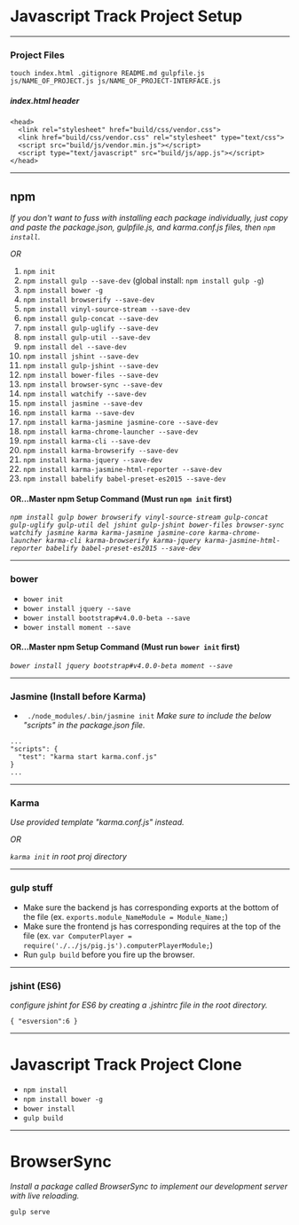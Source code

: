 # Javascript Track Project Setup
___
### Project Files
`touch index.html .gitignore README.md gulpfile.js js/NAME_OF_PROJECT.js js/NAME_OF_PROJECT-INTERFACE.js`

##### index.html header
```
<head>
  <link rel="stylesheet" href="build/css/vendor.css">
  <link href="build/css/vendor.css" rel="stylesheet" type="text/css">
  <script src="build/js/vendor.min.js"></script>
  <script type="text/javascript" src="build/js/app.js"></script>
</head>
```
___
## npm
_If you don't want to fuss with installing each package individually, just copy and paste the package.json, gulpfile.js, and karma.conf.js files, then `npm install`._

_OR_

1. `npm init`
1. `npm install gulp --save-dev` (global install: `npm install gulp -g`)
1. `npm install bower -g`
1. `npm install browserify --save-dev`
1. `npm install vinyl-source-stream --save-dev`
1. `npm install gulp-concat --save-dev`
1. `npm install gulp-uglify --save-dev`
1. `npm install gulp-util --save-dev`
1. `npm install del --save-dev`
1. `npm install jshint --save-dev`
1. `npm install gulp-jshint --save-dev`
1. `npm install bower-files --save-dev`
1. `npm install browser-sync --save-dev`
1. `npm install watchify --save-dev`
1. `npm install jasmine --save-dev`
1. `npm install karma --save-dev`
1. `npm install karma-jasmine jasmine-core --save-dev`
1. `npm install karma-chrome-launcher --save-dev`
1. `npm install karma-cli --save-dev`
1. `npm install karma-browserify --save-dev`
1. `npm install karma-jquery --save-dev`
1. `npm install karma-jasmine-html-reporter --save-dev`
1. `npm install babelify babel-preset-es2015 --save-dev`

#### OR...Master npm Setup Command (Must run `npm init` first)
_`npm install gulp bower browserify vinyl-source-stream gulp-concat gulp-uglify gulp-util del jshint gulp-jshint bower-files browser-sync watchify jasmine karma karma-jasmine jasmine-core karma-chrome-launcher karma-cli karma-browserify karma-jquery karma-jasmine-html-reporter babelify babel-preset-es2015 --save-dev`_
___
### bower
* `bower init`
* `bower install jquery --save`
* `bower install bootstrap#v4.0.0-beta --save`
* `bower install moment --save`

#### OR...Master npm Setup Command (Must run `bower init` first)
_`bower install jquery bootstrap#v4.0.0-beta moment --save`_
___
### Jasmine (Install before Karma)
* ` ./node_modules/.bin/jasmine init`
_Make sure to include the below "scripts" in the package.json file._

```
...
"scripts": {
  "test": "karma start karma.conf.js"
}
...
```
___
### Karma
_Use provided template "karma.conf.js" instead._

_OR_

_`karma init` in root proj directory_
___
### gulp stuff
* Make sure the backend js has corresponding exports at the bottom of the file (ex. `exports.module_NameModule = Module_Name;`)
* Make sure the frontend js has corresponding requires at the top of the file (ex. `var ComputerPlayer = require('./../js/pig.js').computerPlayerModule;`)
* Run `gulp build` before you fire up the browser.
___
### jshint (ES6)
_configure jshint for ES6 by creating a .jshintrc file in the root directory._

`{ "esversion":6 }`
___
# Javascript Track Project Clone

* `npm install`
* `npm install bower -g`
* `bower install`
* `gulp build`
___
# BrowserSync
_Install a package called BrowserSync to implement our development server with live reloading._

`gulp serve`
